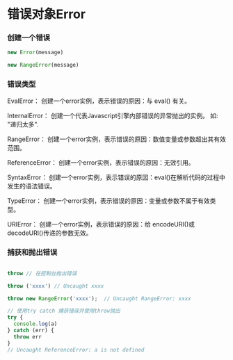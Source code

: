 # 错误对象Error


### 创建一个错误

``` js
new Error(message)

new RangeError(message)
```

### 错误类型

EvalError：
创建一个error实例，表示错误的原因：与 eval() 有关。

InternalError：
创建一个代表Javascript引擎内部错误的异常抛出的实例。 如: "递归太多".

RangeError：
创建一个error实例，表示错误的原因：数值变量或参数超出其有效范围。

ReferenceError：
创建一个error实例，表示错误的原因：无效引用。

SyntaxError：
创建一个error实例，表示错误的原因：eval()在解析代码的过程中发生的语法错误。

TypeError：
创建一个error实例，表示错误的原因：变量或参数不属于有效类型。

URIError：
创建一个error实例，表示错误的原因：给 encodeURI()或  decodeURl()传递的参数无效。

### 捕获和抛出错误

``` js

throw // 在控制台抛出错误

throw ('xxxx') // Uncaught xxxx

throw new RangeError('xxxx');  // Uncaught RangeError: xxxx

// 使用try catch 捕获错误并使用throw抛出
try {
  console.log(a)
} catch (err) {
  throw err
}
// Uncaught ReferenceError: a is not defined
```